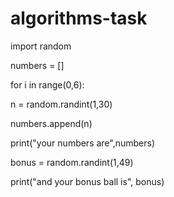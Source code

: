 # algorithms-task

import random

numbers = []

for i in range(0,6):

  n = random.randint(1,30)
  
  numbers.append(n)
  
print("your numbers are",numbers)

bonus = random.randint(1,49)

print("and your bonus ball is", bonus)

